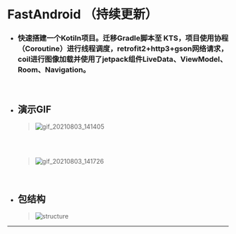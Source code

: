 # FastAndroid （持续更新）

- ### 快速搭建一个Kotiln项目。迁移Gradle脚本至 KTS，项目使用协程（Coroutine）进行线程调度，retrofit2+http3+gson网络请求，coil进行图像加载并使用了jetpack组件LiveData、ViewModel、Room、Navigation。  
  
    <br/>
- ## 演示GIF
    > ![gif_20210803_141405](https://github.com/tianhe-github/FastAndroid/blob/master/image/gif_20210803_141405.gif)
          
    <br/>
    <br/>

    > ![gif_20210803_141726](https://github.com/tianhe-github/FastAndroid/blob/master/image/gif_20210803_141726.gif)


    <br/>
- ## 包结构
    > ![structure](https://github.com/tianhe-github/FastAndroid/blob/master/image/package_structure.png)
           
           
- - - 


